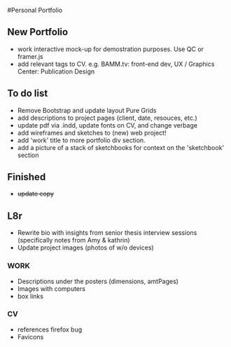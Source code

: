 #Personal Portfolio


## New Portfolio

- work interactive mock-up for demostration purposes. Use QC or framer.js
- add relevant tags to CV. e.g. BAMM.tv: front-end dev, UX / Graphics Center: Publication Design
## To do list

- Remove Bootstrap and update layout Pure Grids
- add descriptions to project pages (client, date, resouces, etc.)
- update pdf via .indd, update fonts on CV, and change verbage
- add wireframes and sketches to (new) web project!
- add 'work' title to more portfolio div section.
- add a picture of a stack of sketchbooks for context on the 'sketchbook' section

## Finished
- ~~update copy~~

## L8r

- Rewrite bio with insights from senior thesis interview sessions (specifically notes from Amy & kathrin)
- Update project images (photos of w/o devices)

### WORK
- Descriptions under the posters (dimensions, amtPages)
- Images with computers
- box links

### CV
- references firefox bug
- Favicons


